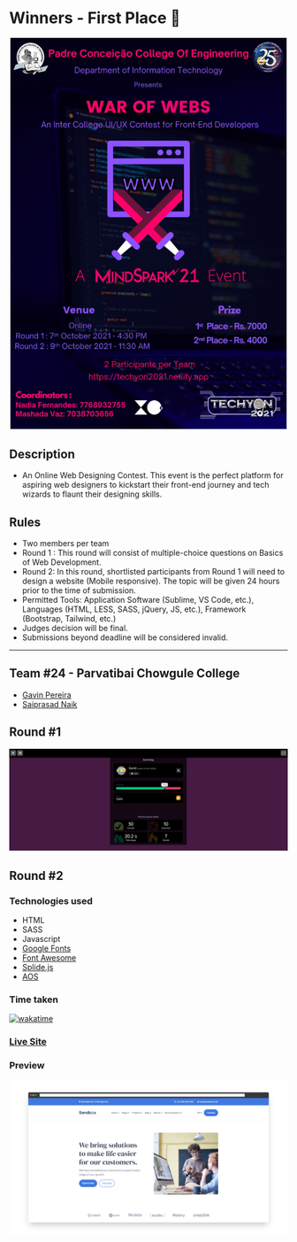# Winners - First Place 🥇

<p  align="center"><img src="img/war-of-webs.jpg" width="500"></p>

## Description

- An Online Web Designing Contest. This event is the perfect platform for aspiring web designers to kickstart their front-end journey and tech wizards to flaunt their designing skills.

## Rules

- Two members per team
- Round 1 : This round will consist of multiple-choice questions on Basics of Web Development.
- Round 2: In this round, shortlisted participants from Round 1 will need to design a website (Mobile responsive). The topic will be given 24 hours prior to the time of submission.
- Permitted Tools: Application Software (Sublime, VS Code, etc.), Languages (HTML, LESS, SASS, jQuery, JS, etc.), Framework (Bootstrap, Tailwind, etc.)
- Judges decision will be final.
- Submissions beyond deadline will be considered invalid.

---

## Team #24 - Parvatibai Chowgule College

- [Gavin Pereira](https://github.com/pexeixv)
- [Saiprasad Naik](https://github.com/sai1001)

## Round #1

<p  align="center"><img src="img/quiz.png" width=""></p>

## Round #2

### Technologies used

- HTML
- SASS
- Javascript
- [Google Fonts](https://fonts.google.com/)
- [Font Awesome](https://fontawesome.com/)
- [Splide.js](https://splidejs.com/)
- [AOS](https://michalsnik.github.io/aos/)

### Time taken

[![wakatime](https://wakatime.com/badge/user/66367175-eadf-48f0-89af-d30bf9e2dc7c/project/b8fb724f-4b2a-4b03-8e16-9264f4a4690c.svg)](https://wakatime.com/badge/user/66367175-eadf-48f0-89af-d30bf9e2dc7c/project/b8fb724f-4b2a-4b03-8e16-9264f4a4690c)

### [Live Site](https://sandbox.gavinpereira.in)

### Preview

![Sandbox Preview](img/preview.png)
